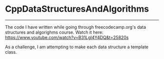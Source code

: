 # CppDataStructuresAndAlgorithms
---

The code I have written while going through freecodecamp.org's data structures and algorighms course. Watch it here: https://www.youtube.com/watch?v=B31LgI4Y4DQ&t=25820s

As a challenge, I am attempting to make each data structure a template class.
